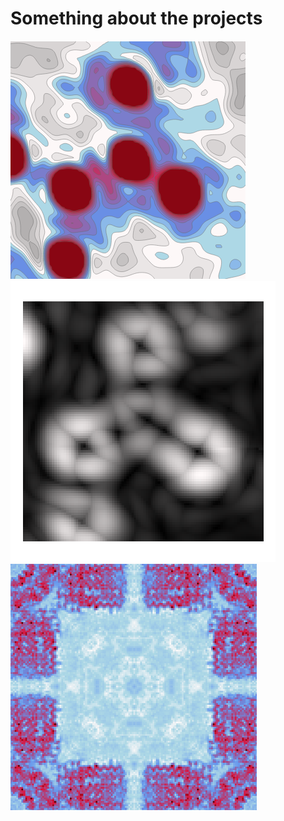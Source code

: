 # Something about the projects

![image info](./assets/density.png)  
![image info](./assets/radient.png)  
![image info](./assets/cross.png)  
